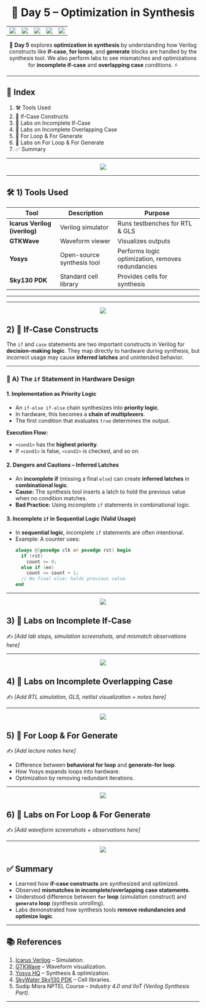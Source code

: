 <div align="center">
  <h1>🔎 Day 5 – Optimization in Synthesis</h1>
</div>

<div align="center">
  <table>
    <tr>
      <td><img src="https://img.shields.io/badge/Week1-Day5-darkgreen" /></td>
      <td><img src="https://img.shields.io/badge/Optimization-Synthesis-blue" /></td>
      <td><img src="https://img.shields.io/badge/Verilog-if_case_constructs-orange" /></td>
      <td><img src="https://img.shields.io/badge/Loops-for_and_generate-yellow" /></td>
      <td><img src="https://img.shields.io/badge/Tools-Icarus_Yosys_GTKWave-red" /></td>
    </tr>
  </table>
  <p>📘 <b>Day 5</b> explores <b>optimization in synthesis</b> by understanding how Verilog constructs like 
  <b>if-case</b>, <b>for loops</b>, and <b>generate</b> blocks are handled by the synthesis tool.  
  We also perform labs to see mismatches and optimizations for <b>incomplete if-case</b> and <b>overlapping case</b> conditions. ⚡</p>
</div>

---

## 📑 Index
1. 🛠️ Tools Used  
2. 🔀 If-Case Constructs  
3. 🧪 Labs on Incomplete If-Case  
4. 🧪 Labs on Incomplete Overlapping Case  
5. 🔁 For Loop & For Generate  
6. 🧪 Labs on For Loop & For Generate  
7. ✅ Summary  

---
<p align="center">
  <img src="https://img.shields.io/badge/Flow-RTL→Synthesis→Optimization-purple" />
</p>

---

## 🛠️ 1) Tools Used

| Tool      | Description | Purpose |
|-----------|-------------|---------|
| **Icarus Verilog (iverilog)** | Verilog simulator | Runs testbenches for RTL & GLS |
| **GTKWave** | Waveform viewer | Visualizes outputs |
| **Yosys** | Open-source synthesis tool | Performs logic optimization, removes redundancies |
| **Sky130 PDK** | Standard cell library | Provides cells for synthesis |

---

---
<p align="center">
  <img src="https://img.shields.io/badge/🔀%20If--Case%20Constructs-blue?style=for-the-badge" />
</p>

## 2) 🔀 If-Case Constructs  

The `if` and `case` statements are two important constructs in Verilog for **decision-making logic**. They map directly to hardware during synthesis, but incorrect usage may cause **inferred latches** and unintended behavior.

---

### 🔹 A) The `if` Statement in Hardware Design  

#### 1. Implementation as Priority Logic  
- An `if-else if-else` chain synthesizes into **priority logic**.  
- In hardware, this becomes a **chain of multiplexers**.  
- The first condition that evaluates `true` determines the output.  

**Execution Flow:**  
- `<cond1>` has the **highest priority**.  
- If `<cond1>` is false, `<cond2>` is checked, and so on.  

#### 2. Dangers and Cautions – Inferred Latches  
- An **incomplete if** (missing a final `else`) can create **inferred latches** in **combinational logic**.  
- **Cause:** The synthesis tool inserts a latch to hold the previous value when no condition matches.  
- **Bad Practice:** Using incomplete `if` statements in combinational logic.  

#### 3. Incomplete `if` in Sequential Logic (Valid Usage)  
- In **sequential logic**, incomplete `if` statements are often intentional.  
- Example: A counter uses:  
  ```verilog
  always @(posedge clk or posedge rst) begin
    if (rst)
      count <= 0;
    else if (en)
      count <= count + 1;
    // No final else: holds previous value
  end


---

<p align="center">
  <img src="https://img.shields.io/badge/🧪%20Labs%20on%20Incomplete%20If--Case-orange?style=for-the-badge" />
</p>

## 3) 🧪 Labs on Incomplete If-Case  

✍️ *[Add lab steps, simulation screenshots, and mismatch observations here]*  

---

<p align="center">
  <img src="https://img.shields.io/badge/🧪%20Labs%20on%20Overlapping%20Case-red?style=for-the-badge" />
</p>

## 4) 🧪 Labs on Incomplete Overlapping Case  

✍️ *[Add RTL simulation, GLS, netlist visualization + notes here]*  

---

<p align="center">
  <img src="https://img.shields.io/badge/🔁%20For%20Loop%20&%20For%20Generate-yellow?style=for-the-badge" />
</p>

## 5) 🔁 For Loop & For Generate  

✍️ *[Add lecture notes here]*  
- Difference between **behavioral for loop** and **generate-for loop**.  
- How Yosys expands loops into hardware.  
- Optimization by removing redundant iterations.  

---

<p align="center">
  <img src="https://img.shields.io/badge/🧪%20Labs%20on%20For%20Loop%20&%20Generate-green?style=for-the-badge" />
</p>

## 6) 🧪 Labs on For Loop & For Generate  

✍️ *[Add waveform screenshots + observations here]*  

---

<p align="center">
  <img src="https://img.shields.io/badge/Day5%20|%20Summary-darkgreen?style=for-the-badge" />
</p>

## ✅ Summary  

- Learned how **if-case constructs** are synthesized and optimized.  
- Observed **mismatches in incomplete/overlapping case statements**.  
- Understood difference between **`for` loop** (simulation construct) and **`generate` loop** (synthesis unrolling).  
- Labs demonstrated how synthesis tools **remove redundancies and optimize logic**.  

---

## 📚 References  

1. [Icarus Verilog](http://iverilog.icarus.com/) – Simulation.  
2. [GTKWave](http://gtkwave.sourceforge.net/) – Waveform visualization.  
3. [Yosys HQ](https://yosyshq.net/yosys/) – Synthesis & optimization.  
4. [SkyWater Sky130 PDK](https://skywater-pdk.readthedocs.io/) – Cell libraries.  
5. Sudip Misra NPTEL Course – *Industry 4.0 and IIoT (Verilog Synthesis Part)*.  

---
